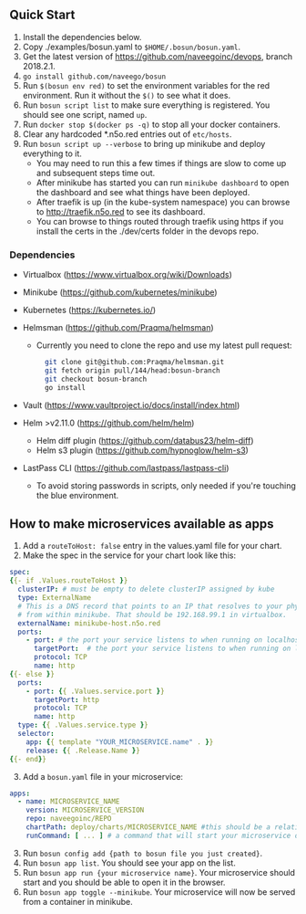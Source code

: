 

## Quick Start

1. Install the dependencies below.
2. Copy ./examples/bosun.yaml to `$HOME/.bosun/bosun.yaml`.
3. Get the latest version of https://github.com/naveegoinc/devops, branch 2018.2.1. 
4. `go install github.com/naveego/bosun`
5. Run `$(bosun env red)` to set the environment variables for the red environment. Run it without the `$()` to see what it does.
6. Run `bosun script list` to make sure everything is registered. You should see one script, named `up`.
7. Run `docker stop $(docker ps -q)` to stop all your docker containers.
8. Clear any hardcoded *.n5o.red entries out of `etc/hosts`.
9. Run `bosun script up --verbose` to bring up minikube and deploy everything to it. 
   - You may need to run this a few times if things are slow to come up and subsequent steps time out.
   - After minikube has started you can run `minikube dashboard` to open the dashboard and see what things have been deployed.
   - After traefik is up (in the kube-system namespace) you can browse to http://traefik.n5o.red to see its dashboard.
   - You can browse to things routed through traefik using https if you install the certs in the ./dev/certs folder in the devops repo.
   
### Dependencies

- Virtualbox (https://www.virtualbox.org/wiki/Downloads) 
- Minikube (https://github.com/kubernetes/minikube)
- Kubernetes (https://kubernetes.io/)
- Helmsman (https://github.com/Praqma/helmsman) 
    - Currently you need to clone the repo and use my latest pull request:

      ```sh
        git clone git@github.com:Praqma/helmsman.git
        git fetch origin pull/144/head:bosun-branch
        git checkout bosun-branch
        go install        
      ```

- Vault (https://www.vaultproject.io/docs/install/index.html)
- Helm >v2.11.0 (https://github.com/helm/helm) 
  - Helm diff plugin (https://github.com/databus23/helm-diff)
  - Helm s3 plugin (https://github.com/hypnoglow/helm-s3)
- LastPass CLI (https://github.com/lastpass/lastpass-cli) 
    - To avoid storing passwords in scripts, only needed if you're touching the blue environment.   


## How to make microservices available as apps

1. Add a `routeToHost: false` entry in the values.yaml file for your chart.
2. Make the spec in the service for your chart look like this:
```yaml
spec:
{{- if .Values.routeToHost }}
  clusterIP: # must be empty to delete clusterIP assigned by kube
  type: ExternalName
  # This is a DNS record that points to an IP that resolves to your physical computer
  # from within minikube. That should be 192.168.99.1 in virtualbox.
  externalName: minikube-host.n5o.red 
  ports:
    - port: # the port your service listens to when running on localhost 
      targetPort:  # the port your service listens to when running on localhost 
      protocol: TCP
      name: http
{{- else }}
  ports:
    - port: {{ .Values.service.port }}
      targetPort: http
      protocol: TCP
      name: http
  type: {{ .Values.service.type }}
  selector:
    app: {{ template "YOUR_MICROSERVICE.name" . }}
    release: {{ .Release.Name }}
{{- end}}

``` 
3. Add a `bosun.yaml` file in your microservice:
```yaml
apps:
  - name: MICROSERVICE_NAME
    version: MICROSERVICE_VERSION
    repo: naveegoinc/REPO
    chartPath: deploy/charts/MICROSERVICE_NAME #this should be a relative path from the bosun.yaml file
    runCommand: [ ... ] # a command that will start your microservice on your machine
```
3. Run `bosun config add {path to bosun file you just created}`.
4. Run `bosun app list`. You should see your app on the list.
5. Run `bosun app run {your microservice name}`. Your microservice should start and you should be able to open it in the browser.
6. Run `bosun app toggle --minikube`. Your microservice will now be served from a container in minikube.